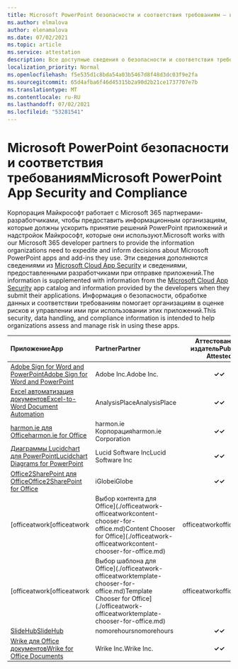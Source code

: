 ```yaml
---
title: Microsoft PowerPoint безопасности и соответствия требованиям — все приложения
ms.author: elmalova
author: elenamalova
ms.date: 07/02/2021
ms.topic: article
ms.service: attestation
description: Все доступные сведения о безопасности и соответствия требованиям для всех PowerPoint приложений Майкрософт.
localization_priority: Normal
ms.openlocfilehash: f5e535d1c8bda54a03b5467d8f48d3dc03f9e2fa
ms.sourcegitcommit: 65d4afba6f46d45315b2a90d2b21ce1737707e7b
ms.translationtype: MT
ms.contentlocale: ru-RU
ms.lasthandoff: 07/02/2021
ms.locfileid: "53281541"
---
```

# <a name="microsoft-powerpoint-app-security-and-compliance"></a><span data-ttu-id="1677f-103">Microsoft PowerPoint безопасности и соответствия требованиям</span><span class="sxs-lookup"><span data-stu-id="1677f-103">Microsoft PowerPoint App Security and Compliance</span></span>

<span data-ttu-id="1677f-104">Корпорация Майкрософт работает с Microsoft 365 партнерами-разработчиками, чтобы предоставить информационным организациям, которые должны ускорить принятие решений PowerPoint приложений и надстройок Майкрософт, которые они используют.</span><span class="sxs-lookup"><span data-stu-id="1677f-104">Microsoft works with our Microsoft 365 developer partners to provide the information organizations need to expedite and inform decisions about Microsoft PowerPoint apps and add-ins they use.</span></span> <span data-ttu-id="1677f-105">Эти сведения дополняются сведениями из [Microsoft Cloud App Security](https://www.microsoft.com/en-us/enterprise-mobility-security/cloud-app-security) и сведениями, предоставленными разработчиками при отправке приложений.</span><span class="sxs-lookup"><span data-stu-id="1677f-105">The information is supplemented with information from the [Microsoft Cloud App Security](https://www.microsoft.com/en-us/enterprise-mobility-security/cloud-app-security) app catalog and information provided by the developers when they submit their applications.</span></span> <span data-ttu-id="1677f-106">Информация о безопасности, обработке данных и соответствии требованиям помогает организациям в оценке рисков и управлении ими при использовании этих приложений.</span><span class="sxs-lookup"><span data-stu-id="1677f-106">This security, data handling, and compliance information is intended to help organizations assess and manage risk in using these apps.</span></span>

| <span data-ttu-id="1677f-107">**Приложение**</span><span class="sxs-lookup"><span data-stu-id="1677f-107">**App**</span></span> | <span data-ttu-id="1677f-108">**Partner**</span><span class="sxs-lookup"><span data-stu-id="1677f-108">**Partner**</span></span> | <span data-ttu-id="1677f-109">**Аттестованный издатель**</span><span class="sxs-lookup"><span data-stu-id="1677f-109">**Publisher Attested**</span></span> | <span data-ttu-id="1677f-110">**Сертифицировано**</span><span class="sxs-lookup"><span data-stu-id="1677f-110">**Certified**</span></span> |
|:--------|:------------|:----------------------:|:-------------:|
| [<span data-ttu-id="1677f-111">Adobe Sign for Word and PowerPoint</span><span class="sxs-lookup"><span data-stu-id="1677f-111">Adobe Sign for Word and PowerPoint</span></span>](./adobe-inc-sign-for-word-and-powerpoint.md) | <span data-ttu-id="1677f-112">Adobe Inc.</span><span class="sxs-lookup"><span data-stu-id="1677f-112">Adobe Inc.</span></span> | <span data-ttu-id="1677f-113">**✓**</span><span class="sxs-lookup"><span data-stu-id="1677f-113">**✓**</span></span> | <img alt="Certified application badge" src="../media/certified-badge.png" height="25" width="25" /> |
| [<span data-ttu-id="1677f-114">Excel автоматизация документов</span><span class="sxs-lookup"><span data-stu-id="1677f-114">Excel-to-Word Document Automation</span></span>](./analysisplace-excel-to-word-document-automation.md) | <span data-ttu-id="1677f-115">AnalysisPlace</span><span class="sxs-lookup"><span data-stu-id="1677f-115">AnalysisPlace</span></span> | <span data-ttu-id="1677f-116">**✓**</span><span class="sxs-lookup"><span data-stu-id="1677f-116">**✓**</span></span> |  |
| [<span data-ttu-id="1677f-117">harmon.ie для Office</span><span class="sxs-lookup"><span data-stu-id="1677f-117">harmon.ie for Office</span></span>](./harmonie-corporation-for-office.md) | <span data-ttu-id="1677f-118">harmon.ie Корпорация</span><span class="sxs-lookup"><span data-stu-id="1677f-118">harmon.ie Corporation</span></span> | <span data-ttu-id="1677f-119">**✓**</span><span class="sxs-lookup"><span data-stu-id="1677f-119">**✓**</span></span> |  |
| [<span data-ttu-id="1677f-120">Диаграммы Lucidchart для PowerPoint</span><span class="sxs-lookup"><span data-stu-id="1677f-120">Lucidchart Diagrams for PowerPoint</span></span>](./lucid-software-inc-lucidchart-diagrams-for-powerpoint.md) | <span data-ttu-id="1677f-121">Lucid Software Inc</span><span class="sxs-lookup"><span data-stu-id="1677f-121">Lucid Software Inc</span></span> | <span data-ttu-id="1677f-122">**✓**</span><span class="sxs-lookup"><span data-stu-id="1677f-122">**✓**</span></span> |  |
| [<span data-ttu-id="1677f-123">Office2SharePoint для Office</span><span class="sxs-lookup"><span data-stu-id="1677f-123">Office2SharePoint for Office</span></span>](./iglobe-office2sharepoint-for-office.md) | <span data-ttu-id="1677f-124">iGlobe</span><span class="sxs-lookup"><span data-stu-id="1677f-124">iGlobe</span></span> | <span data-ttu-id="1677f-125">**✓**</span><span class="sxs-lookup"><span data-stu-id="1677f-125">**✓**</span></span> | <img alt="Certified application badge" src="../media/certified-badge.png" height="25" width="25" /> |
| <span data-ttu-id="1677f-126">[officeatwork</span><span class="sxs-lookup"><span data-stu-id="1677f-126">[officeatwork</span></span> | <span data-ttu-id="1677f-127">Выбор контента для Office](./officeatwork-officeatworkcontent-chooser-for-office.md)</span><span class="sxs-lookup"><span data-stu-id="1677f-127">Content Chooser for Office](./officeatwork-officeatworkcontent-chooser-for-office.md)</span></span> | <span data-ttu-id="1677f-128">officeatwork</span><span class="sxs-lookup"><span data-stu-id="1677f-128">officeatwork</span></span> | <span data-ttu-id="1677f-129">**✓**</span><span class="sxs-lookup"><span data-stu-id="1677f-129">**✓**</span></span> | <img alt="Certified application badge" src="../media/certified-badge.png" height="25" width="25" /> |
| <span data-ttu-id="1677f-130">[officeatwork</span><span class="sxs-lookup"><span data-stu-id="1677f-130">[officeatwork</span></span> | <span data-ttu-id="1677f-131">Выбор шаблона для Office](./officeatwork-officeatworktemplate-chooser-for-office.md)</span><span class="sxs-lookup"><span data-stu-id="1677f-131">Template Chooser for Office](./officeatwork-officeatworktemplate-chooser-for-office.md)</span></span> | <span data-ttu-id="1677f-132">officeatwork</span><span class="sxs-lookup"><span data-stu-id="1677f-132">officeatwork</span></span> | <span data-ttu-id="1677f-133">**✓**</span><span class="sxs-lookup"><span data-stu-id="1677f-133">**✓**</span></span> | <img alt="Certified application badge" src="../media/certified-badge.png" height="25" width="25" /> |
| [<span data-ttu-id="1677f-134">SlideHub</span><span class="sxs-lookup"><span data-stu-id="1677f-134">SlideHub</span></span>](./nomorehours-slidehub.md) | <span data-ttu-id="1677f-135">nomorehours</span><span class="sxs-lookup"><span data-stu-id="1677f-135">nomorehours</span></span> | <span data-ttu-id="1677f-136">**✓**</span><span class="sxs-lookup"><span data-stu-id="1677f-136">**✓**</span></span> |  |
| [<span data-ttu-id="1677f-137">Wrike для Office документов</span><span class="sxs-lookup"><span data-stu-id="1677f-137">Wrike for Office Documents</span></span>](./wrike-inc-for-office-documents.md) | <span data-ttu-id="1677f-138">Wrike Inc.</span><span class="sxs-lookup"><span data-stu-id="1677f-138">Wrike Inc.</span></span> | <span data-ttu-id="1677f-139">**✓**</span><span class="sxs-lookup"><span data-stu-id="1677f-139">**✓**</span></span> | <img alt="Certified application badge" src="../media/certified-badge.png" height="25" width="25" /> |
